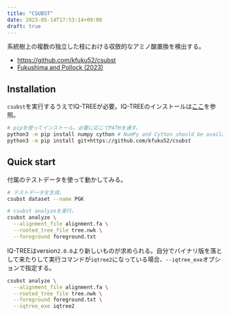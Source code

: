 ```yaml
---
title: "CSUBST"
date: 2023-05-14T17:53:14+09:00
draft: true
---
```


系統樹上の複数の独立した枝における収斂的なアミノ酸置換を検出する。

- https://github.com/kfuku52/csubst
- [Fukushima and Pollock (2023)](https://www.nature.com/articles/s41559-022-01932-7)

## Installation
`csubst`を実行するうえでIQ-TREEが必要。IQ-TREEのインストールは[ここ](http://www.iqtree.org/doc/Quickstart#installation)を参照。

```bash
# pipを使ってインストール。必要に応じてPATHを通す。
python3 -m pip install numpy cython # NumPy and Cython should be available upon csubst installation
python3 -m pip install git+https://github.com/kfuku52/csubst
```

## Quick start
付属のテストデータを使って動かしてみる。

```bash
# テストデータを生成。
csubst dataset --name PGK

# csubst analyzeを実行。
csubst analyze \
  --alignment_file alignment.fa \
  --rooted_tree_file tree.nwk \
  --foreground foreground.txt
```

IQ-TREEはversion`2.0.0`より新しいものが求められる。自分でバイナリ版を落として来たりして実行コマンドが`iqtree2`になっている場合、`--iqtree_exe`オプションで指定する。

```bash
csubst analyze \
  --alignment_file alignment.fa \
  --rooted_tree_file tree.nwk \
  --foreground foreground.txt \
  --iqtree_exe iqtree2
```
